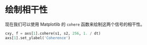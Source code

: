 # 绘制相干性

现在我们可以使用 Matplotlib 的 `cohere` 函数来绘制这两个信号的相干性。

```python
cxy, f = axs[1].cohere(s1, s2, 256, 1. / dt)
axs[1].set_ylabel('Coherence')
```
